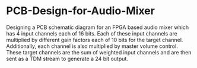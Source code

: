 # PCB-Design-for-Audio-Mixer
Designing a PCB schematic diagram for an FPGA based audio mixer which has 4 input channels each of 16 bits. Each of these input channels are multiplied by different gain factors each of 10 bits for the target channel. Additionally, each channel is also multiplied by master volume control. These target channels are the sum of weighted input channels and are then sent as a TDM stream to generate a 24 bit output.

